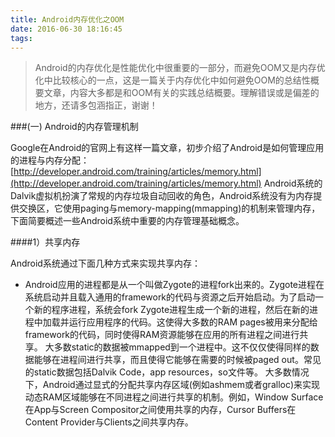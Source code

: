 ```yaml
---
title: Android内存优化之OOM
date: 2016-06-30 18:16:45
tags:
---
```


<link href="http://kevinburke.bitbucket.org/markdowncss/markdown.css" rel="stylesheet"></link>

> Android的内存优化是性能优化中很重要的一部分，而避免OOM又是内存优化中比较核心的一点，这是一篇关于内存优化中如何避免OOM的总结性概要文章，内容大多都是和OOM有关的实践总结概要。理解错误或是偏差的地方，还请多包涵指正，谢谢！


###(一) Android的内存管理机制

Google在Android的官网上有这样一篇文章，初步介绍了Android是如何管理应用的进程与内存分配：[http://developer.android.com/training/articles/memory.html](http://developer.android.com/training/articles/memory.html) Android系统的Dalvik虚拟机扮演了常规的内存垃圾自动回收的角色，Android系统没有为内存提供交换区，它使用paging与memory-mapping(mmapping)的机制来管理内存，下面简要概述一些Android系统中重要的内存管理基础概念。

####1）共享内存

Android系统通过下面几种方式来实现共享内存：

* Android应用的进程都是从一个叫做Zygote的进程fork出来的。Zygote进程在系统启动并且载入通用的framework的代码与资源之后开始启动。为了启动一个新的程序进程，系统会fork Zygote进程生成一个新的进程，然后在新的进程中加载并运行应用程序的代码。这使得大多数的RAM pages被用来分配给framework的代码，同时使得RAM资源能够在应用的所有进程之间进行共享。
大多数static的数据被mmapped到一个进程中。这不仅仅使得同样的数据能够在进程间进行共享，而且使得它能够在需要的时候被paged out。常见的static数据包括Dalvik Code，app resources，so文件等。
大多数情况下，Android通过显式的分配共享内存区域(例如ashmem或者gralloc)来实现动态RAM区域能够在不同进程之间进行共享的机制。例如，Window Surface在App与Screen Compositor之间使用共享的内存，Cursor Buffers在Content Provider与Clients之间共享内存。
 



